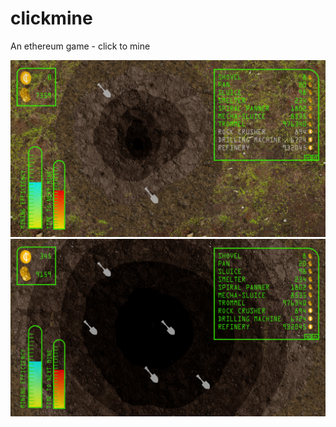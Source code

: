 # clickmine
An ethereum game - click to mine

![UI mock up 1](/ClickMine1.jpg?raw=true "UI mock up 1")
![UI mock up 3](/ClickMine3.jpg?raw=true "UI mock up 3")
